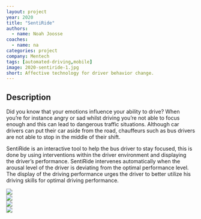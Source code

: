 ```yaml
---
layout: project
year: 2020
title: "SentiRide"
authors:
  - name: Noah Joosse
coaches:
  - name: na
categories: project
company: Mentech
tags: [automated-driving,mobile]
image: 2020-sentiride-1.jpg
short: Affective technology for driver behavior change.
---
```


## Description
Did you know that your emotions influence your ability to drive? When you’re for instance angry or sad whilst driving you’re not able to focus enough and this can lead to dangerous traffic situations. Although car drivers can put their car aside from the road, chauffeurs such as bus drivers are not able to stop in the middle of their shift.

SentiRide is an interactive tool to help the bus driver to stay focused, this is done by using interventions within the driver environment and displaying the driver’s performance. SentiRide intervenes automatically when the arousal level of the driver is deviating from the optimal performance level. The display of the driving performance urges the driver to better utilize his driving skills for optimal driving performance.

<div class="project-image">
  <img src="/assets/img/2020-sentiride-2.jpg">
</div>
<div class="project-image">
  <img src="/assets/img/2020-sentiride-3.jpg">
</div>
<div class="project-image">
  <img src="/assets/img/2020-sentiride-4.jpg">
</div>
<div class="project-image">
  <img src="/assets/img/2020-sentiride-5.jpg">
</div>